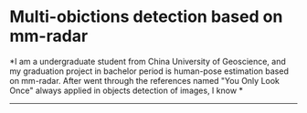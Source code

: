 # Multi-obictions detection based on mm-radar
*I am a undergraduate student from China University of Geoscience, and my graduation project in bachelor period is human-pose estimation based on mm-radar. After went through the references named "You Only Look Once" always applied in objects detection of images, I know  *
***
